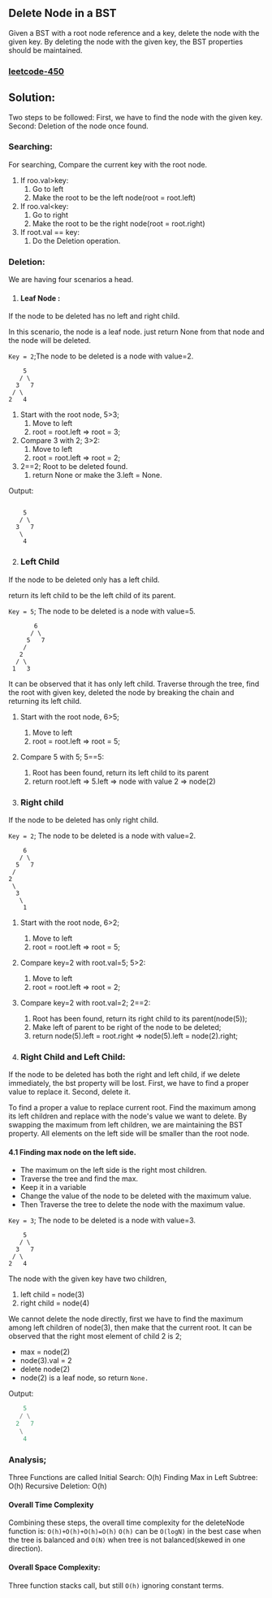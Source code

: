 ## Delete Node in a BST

Given a BST with a root node reference and a key, delete the node with the given key. By deleting the node with the given key, the BST properties should be maintained.

<h3><a href="https://leetcode.com/problems/delete-node-in-a-bst/">leetcode-450</a></h3>

## Solution:

Two steps to be followed:
First, we have to find the node with the given key.
Second: Deletion of the node once found.

### Searching:

For searching,
Compare the current key with the root node.

1. If roo.val>key:
   1. Go to left
   2. Make the root to be the left node(root = root.left)
2. If roo.val<key:
   1. Go to right
   2. Make the root to be the right node(root = root.right)
3. If root.val == key:
   1. Do the Deletion operation.

### Deletion:

We are having four scenarios a head.

1. #### Leaf Node :

If the node to be deleted has no left and right child.

In this scenario, the node is a leaf node. just return None from that node and the node will be deleted.

`Key = 2`;The node to be deleted is a node with value=2.

```plaintext
    5
   / \
  3   7
 / \
2   4

```

1. Start with the root node, 5>3;
   1. Move to left
   2. root = root.left => root = 3;
2. Compare 3 with 2; 3>2:
   1. Move to left
   2. root = root.left => root = 2;
3. 2==2; Root to be deleted found.
   1. return None or make the 3.left = None.

Output:

```plaintext

    5
   / \
  3   7
   \
    4
```

2. ### Left Child

If the node to be deleted only has a left child.

return its left child to be the left child of its parent.

`Key = 5`; The node to be deleted is a node with value=5.

```plaintext
       6
      / \
     5   7
    /
   2
  / \
 1   3
```

It can be observed that it has only left child.
Traverse through the tree, find the root with given key, deleted the node by breaking the chain and returning its left child.

1. Start with the root node, 6>5;
   1. Move to left
   2. root = root.left => root = 5;
2. Compare 5 with 5; 5==5:

   1. Root has been found, return its left child to its parent
   2. return root.left => 5.left => node with value 2 => node(2)

3. ### Right child

If the node to be deleted has only right child.

`Key = 2`; The node to be deleted is a node with value=2.

```plaintext
    6
   / \
  5   7
 /
2
 \
  3
   \
    1

```

1. Start with the root node, 6>2;
   1. Move to left
   2. root = root.left => root = 5;
2. Compare key=2 with root.val=5; 5>2:
   1. Move to left
   2. root = root.left => root = 2;
3. Compare key=2 with root.val=2; 2==2:

   1. Root has been found, return its right child to its parent(node(5));
   2. Make left of parent to be right of the node to be deleted;
   3. return node(5).left = root.right => node(5).left = node(2).right;

4. ### Right Child and Left Child:

If the node to be deleted has both the right and left child, if we delete immediately, the bst property will be lost.
First, we have to find a proper value to replace it.
Second, delete it.

To find a proper a value to replace current root.
Find the maximum among its left children and replace with the node's value we want to delete.
By swapping the maximum from left children, we are maintaining the BST property. All elements on the left side will be smaller than the root node.

#### 4.1 Finding max node on the left side.

- The maximum on the left side is the right most children.
- Traverse the tree and find the max.
- Keep it in a variable
- Change the value of the node to be deleted with the maximum value.
- Then Traverse the tree to delete the node with the maximum value.

`Key = 3`; The node to be deleted is a node with value=3.

```plaintext
    5
   / \
  3   7
 / \
2   4

```

The node with the given key have two children,

1. left child = node(3)
2. right child = node(4)

We cannot delete the node directly, first we have to find the maximum among left children of node(3), then make that the current root.
It can be observed that the right most element of child 2 is 2;

- max = node(2)
- node(3).val = 2
- delete node(2)
- node(2) is a leaf node, so return `None.`

Output:

```py
    5
   / \
  2   7
   \
    4

```

### Analysis;

Three Functions are called
Initial Search: O(h)
Finding Max in Left Subtree: O(h)
Recursive Deletion: O(h)

#### Overall Time Complexity

Combining these steps, the overall time complexity for the deleteNode function is: `O(h)+O(h)+O(h)=O(h)`
`O(h)` can be `O(logN)` in the best case when the tree is balanced and `O(N)` when tree is not balanced(skewed in one direction).

#### Overall Space Complexity:

Three function stacks call, but still `O(h)` ignoring constant terms.
